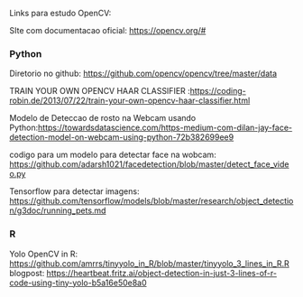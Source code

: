 
Links para estudo OpenCV:

SIte com documentacao oficial: <https://opencv.org/#>

### Python

Diretorio no github: <https://github.com/opencv/opencv/tree/master/data>

TRAIN YOUR OWN OPENCV HAAR CLASSIFIER :<https://coding-robin.de/2013/07/22/train-your-own-opencv-haar-classifier.html>

Modelo de Deteccao de rosto na Webcam usando Python:<https://towardsdatascience.com/https-medium-com-dilan-jay-face-detection-model-on-webcam-using-python-72b382699ee9>

codigo para um modelo para detectar face na wobcam: <https://github.com/adarsh1021/facedetection/blob/master/detect_face_video.py>

Tensorflow para detectar imagens: <https://github.com/tensorflow/models/blob/master/research/object_detection/g3doc/running_pets.md>

### R

Yolo OpenCV in R: <https://github.com/amrrs/tinyyolo_in_R/blob/master/tinyyolo_3_lines_in_R.R>
blogpost: <https://heartbeat.fritz.ai/object-detection-in-just-3-lines-of-r-code-using-tiny-yolo-b5a16e50e8a0>

